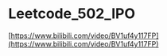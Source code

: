 # Leetcode_502_IPO

[https://www.bilibili.com/video/BV1uf4y117FP](https://www.bilibili.com/video/BV1uf4y117FP)